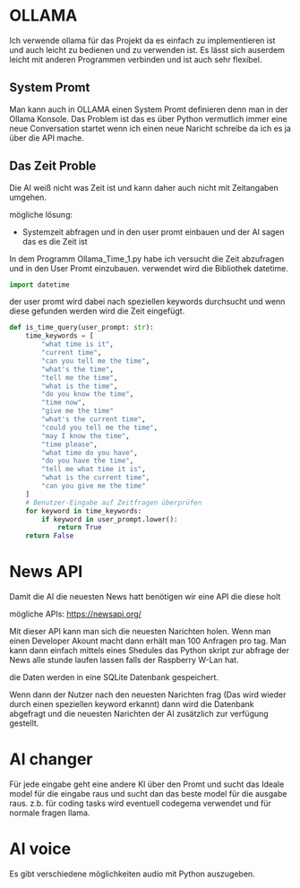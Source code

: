 # OLLAMA

Ich verwende ollama für das Projekt da es einfach zu implementieren ist und auch leicht zu bedienen und zu verwenden ist. 
Es lässt sich auserdem leicht mit anderen Programmen verbinden und ist auch sehr flexibel.

## System Promt 

Man kann auch in OLLAMA einen System Promt definieren denn man in der Ollama Konsole. 
Das Problem ist das es über Python vermutlich immer eine neue Conversation startet wenn ich einen neue Naricht schreibe da ich es ja über die API mache.

## Das Zeit Proble 

Die AI weiß nicht was Zeit ist und kann daher auch nicht mit Zeitangaben umgehen.

mögliche lösung:
- Systemzeit abfragen und in den user promt einbauen und der AI sagen das es die Zeit ist

In dem Programm Ollama_Time_1.py habe ich versucht die Zeit abzufragen und in den User Promt einzubauen. verwendet wird die Bibliothek datetime.

```python
import datetime
```

der user promt wird dabei nach speziellen keywords durchsucht und wenn diese gefunden werden wird die Zeit eingefügt.

```python
def is_time_query(user_prompt: str):
    time_keywords = [
        "what time is it", 
        "current time", 
        "can you tell me the time", 
        "what's the time", 
        "tell me the time", 
        "what is the time", 
        "do you know the time", 
        "time now", 
        "give me the time"
        "what's the current time",
        "could you tell me the time",
        "may I know the time",
        "time please",
        "what time do you have",
        "do you have the time",
        "tell me what time it is",
        "what is the current time",
        "can you give me the time"
    ]
    # Benutzer-Eingabe auf Zeitfragen überprüfen
    for keyword in time_keywords:
        if keyword in user_prompt.lower():
            return True
    return False
```




# News API

Damit die AI die neuesten News hatt benötigen wir eine API die diese holt

mögliche APIs:
https://newsapi.org/

Mit dieser API kann man sich die neuesten Narichten holen. Wenn man einen Developer Akount macht dann erhält man 100 Anfragen pro tag.
Man kann dann einfach mittels eines Shedules das Python skript zur abfrage der News alle stunde laufen lassen falls der Raspberry W-Lan hat.

die Daten werden in eine SQLite Datenbank gespeichert. 

Wenn dann der Nutzer nach den neuesten Narichten frag (Das wird wieder durch einen speziellen keyword erkannt) dann wird die Datenbank abgefragt und die neuesten Narichten der AI zusätzlich zur verfügung gestellt.


# AI changer 

Für jede eingabe geht eine andere KI über den Promt und sucht das Ideale model für die eingabe raus und sucht dan das beste model für die ausgabe raus.
z.b. für coding tasks wird eventuell codegema verwendet und für normale fragen llama.



# AI voice 

Es gibt verschiedene möglichkeiten audio mit Python auszugeben.